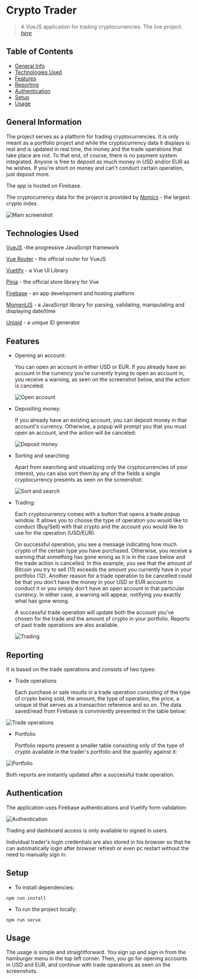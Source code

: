 # Crypto Trader

> A VueJS application for trading cryptocurrencies.
> The live project: [_here_](https://crypto-trader-43311.web.app/)

## Table of Contents

- [General Info](#general-information)
- [Technologies Used](#technologies-used)
- [Features](#features)
- [Reporting](#reporting)
- [Authentication](#authentication)
- [Setup](#setup)
- [Usage](#usage)

## General Information

The project serves as a platform for trading cryptocurrencies. It is only meant as a portfolio project and while the cryptocurrency data it displays is real and is updated in real time, the money and the trade operations that take place are not. To that end, of course, there is no payment system integrated. Anyone is free to deposit as much money in USD and/or EUR as he wishes. If you're short on money and can't conduct certain operation, just deposit more.

The app is hosted on Firebase.

The cryptocurrency data for the project is provided by [_Nomics_](https://nomics.com/) - the largest crypto index.

![Main screenshot](./img/main.jpg)

## Technologies Used

[VueJS](https://vuejs.org/) -the progressive JavaScript framework

[Vue Router](https://router.vuejs.org/) - the official router for VueJS

[Vuetify](https://vuetifyjs.com/en/) - a Vue UI Library

[Pinia](https://pinia.vuejs.org/) - the official store library for Vue

[Firebase](https://firebase.google.com/) - an app development and hosting platform

[MomentJS](https://momentjs.com/) - a JavaScript library for parsing, validating, manipulating and displaying date/time

[Uniqid](https://www.npmjs.com/package/uniqid) - a unique ID generator

## Features

- Opening an account:

  You can open an account in either USD or EUR. If you already have an account in the currency you're currently trying to open an account in, you receive a warning, as seen on the screenshot below, and the action is canceled.

  ![Open account](./img/openaccount.jpg)

- Depositing money:

  If you already have an existing account, you can deposit money in that account's currency. Otherwise, a popup will prompt you that you must open an account, and the action will be canceled:

  ![Deposit money](./img/deposit.jpg)

- Sorting and searching:

  Apart from searching and visualizing only the cryptocurrencies of your interest, you can also sort them by any of the fields a single cryptocurrency presents as seen on the screenshot:

  ![Sort and search](./img/sort.jpg)

- Trading:

  Each cryptocurrency comes with a button that opens a trade popup window. It allows you to choose the type of operation you would like to conduct (Buy/Sell) with that crypto and the account you would like to use for the operation (USD/EUR).

  On successful operation, you see a message indicating how much crypto of the certain type you have purchased. Otherwise, you receive a warning that something has gone wrong as it is in the case below and the trade action is cancelled. In this example, you see that the amount of Bitcoin you try to sell (11) exceeds the amount you currently have in your portfolio (12). Another reason for a trade operation to be cancelled could be that you don't have the money in your USD or EUR account to conduct it or you simply don't have an open account in that particular currency. In either case, a warning will appear, notifying you exactly what has gone wrong.

  A successful trade operation will update both the account you've chosen for the trade and the amount of crypto in your portfolio. Reports of past trade operations are also available.

  ![Trading](./img/tradepopup.jpg)

## Reporting

It is based on the trade operations and consists of two types:

- Trade operations

  Each purchase or sale results in a trade operation consisting of the type of crypto being sold, the amount, the type of operation, the price, a unique id that serves as a transaction reference and so on. The data saved/read from Firebase is conviniently presented in the table below:

![Trade operations](./img/trades.jpg)

- Portfolio

  Portfolio reports present a smaller table consisting only of the type of crypto available in the trader's portfolio and the quantity against it:

![Portfolio](./img/portfolio.jpg)

Both reports are instantly updated after a successful trade operation.

## Authentication

The application uses Firebase authentications and Vuetify form validation:

![Authentication](./img/authentication.jpg)

Trading and dashboard access is only available to signed in users.

Individual trader's login credentials are also stored in his browser so that he can automatically login after browser refresh or even pc restart without the need to manually sign in.

## Setup

- To install dependencies:

`npm run install`

- To run the project locally:

`npm run serve`

## Usage

The usage is simple and straightforward. You sign up and sign in from the hamburger menu in the top left corner. Then, you go for opening accounts in USD and EUR, and continue with trade operations as seen on the screenshots.
